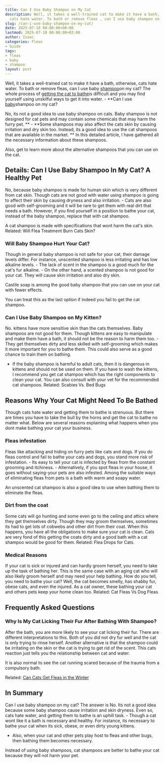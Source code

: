 ```yaml
---
title: Can I Use Baby Shampoo on My Cat
description: Well, it takes a well-trained cat to make it have a bath, otherwise,
  cats hate water. To bath or remove fleas , can I use baby shampoo on my cat?
slug: /can-i-use-baby-shampoo-on-my-cat/
date: 2025-07-10 00:00:00+00:00
lastmod: 2025-07-10 00:00:00+03:00
author: Isaac
categories: Fleas
- Guide
tags:
- fleas
- baby
- shampoo
layout: post
---
```

Well, it takes a well-trained cat to make it have a bath, otherwise, cats hate water. To bath or remove fleas, can I use baby [shampoo](https://pestpolicy.com/best-puppy-shampoo-for-fleas/)on my cat? The whole process of [getting the cat to bathe](https://www.wikihow.pet/Train-a-Cat-to-Take-a-Bath)is difficult and you may find yourself using unskilful ways to get it into water. - **Can I use [baby](https://pestpolicy.com/what-do-baby-fleas-look-like/)shampoo on my cat?

No, its not a good idea to use baby shampoo on cats. Baby shampoo is not designed for cat pets and may contain some chemicals that may harm the furry pet. ** - **Some shampoos may also affect the cats skin by causing irritation and dry skin too. Instead, its a good idea to use the cat shampoos that are available in the market. ** In this detailed article, I have gathered all the necessary information about these shampoos.

Also, get to learn more about the alternative shampoos that you can use on the cat.

##  Details: Can I Use Baby Shampoo In My Cat? A Healthy Pet

No, because baby shampoo is made for human skin which is very different from cat skin. Though cats are not good with water using shampoo is going to affect their skin by causing dryness and also irritation. - Cats are also good with self-grooming and it will be rare to get them with real dirt that needs a bath. However, if you find yourself in a position to bathe your cat, instead of the baby shampoo, replace that with cat shampoo.

A cat shampoo is made with specifications that wont harm the cat's skin. Related: Will Flea Treatment Burn Cats Skin?

###  Will Baby Shampoo Hurt Your Cat?

Though in general baby shampoo is not safe for your cat, their damage levels differ. For instance, unscented shampoo is less irritating and has low alkaline levels. - The lack of scent in the shampoo is a good much for the cat's fur alkaline. - On the other hand, a scented shampoo is not good for your cat. They will cause skin irritation and also dry skin.

Castile soap is among the good baby shampoo that you can use on your cat with fewer effects.

You can treat this as the last option if indeed you fail to get the cat shampoo.

###  Can I Use Baby Shampoo on My Kitten?

No. kittens have more sensitive skin than the cats themselves. Baby shampoos are not good for them. Though kittens are easy to manipulate and make them have a bath, it should not be the reason to harm them too. - They get themselves dirty and less skilled with self-grooming which makes it more important for you to bathe them. This could also serve as a good chance to train them on bathing.

- If the baby shampoo is harmful to adult cats, then it is dangerous in kittens and should not be used on them. If you have to wash the kittens, I recommend you get cat shampoo which has the right components to clean your cat. You can also consult with your vet for the recommended cat shampoos. Related: Scabies Vs. Bed Bugs

##  Reasons Why Your Cat Might Need To Be Bathed

Though cats hate water and getting them to bathe is strenuous. But there are times you have to take the bull by the horns and get the cat to bathe no matter what. Below are several reasons explaining what happens when you dont make bathing your cat your business.

###  Fleas infestation

Fleas like attacking and hiding on furry pets like cats and dogs. If you do fleas control and fail to bathe your cats and dogs, you stand more risk of infestation. - Its easy to tell your cat is infected by fleas from the constant grooming and itchiness. - Alternatively, if you spot fleas in your house, it goes without saying-your pets are also infested. Among the suitable ways of eliminating fleas from pets is a bath with warm and soapy water.

An unscented cat shampoo is also a good idea to use when bathing them to eliminate the fleas.

###  Dirt from the coat

Some cats will go hunting and some even go to the ceiling and attics where they get themselves dirty. Though they may groom themselves, sometimes its had to get lots of cobwebs and other dirt from their coat. When this happens, you have all the obligations to make sure your cat is clean. Cats are very fond of this getting the coats dirty and a good bath with a cat shampoo would be good for them. Related: Flea Drops for Cats.

###  Medical Reasons

If your cat is sick or injured and can hardly groom herself, you need to take up the task of bathing her. This is the same case with an aging cat who will also likely groom herself and may need your help bathing. How do you tell, you need to bathe your cat? Well, the cat becomes smelly, has shabby fur, obese cats, and even the injured. As a cat owner, these bathing your cat and others pets keep your home clean too. Related: Cat Fleas Vs Dog Fleas

##  Frequently Asked Questions

###  Why Is My Cat Licking Their Fur After Bathing With Shampoo?

After the bath, you are more likely to see your cat licking their fur. There are different interpretations to this. Both of you did not dry fur well and the cat is only trying to rinse herself. Another alternative is that the shampoo could be irritating on the skin or the cat is trying to get rid of the scent. This cats reaction just tells you the relationship between cat and water.

It is also normal to see the cat running scared because of the trauma from a compulsory bath.

Related: [Can Cats Get Fleas in the Winter](https://pestpolicy.com/can-cats-get-fleas-in-the-winter/)

##  In Summary

Can I use baby shampoo on my cat? The answer is No. Its not a good idea because some baby shampoo cause irritation and skin dryness. Even so, cats hate water, and getting them to bathe is an uphill task. - Though a cat wont like it a bath is necessary and healthy. For instance, its necessary to bathe your cat when its sick, obese, or even dirty young kittens.

- Also, when your cat and other pets play host to fleas and other bugs, then bathing them becomes necessary.

Instead of using baby shampoos, cat shampoos are better to bathe your cat because they will not harm your pet.
